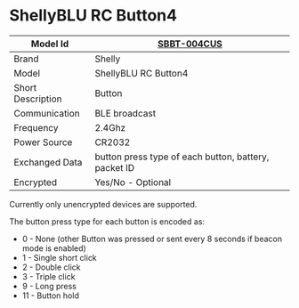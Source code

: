 # ShellyBLU RC Button4

|Model Id|[SBBT-004CUS](https://github.com/theengs/decoder/blob/development/src/devices/SBBT_004CUS_json.h)|
|-|-|
|Brand|Shelly|
|Model|ShellyBLU RC Button4|
|Short Description|Button|
|Communication|BLE broadcast|
|Frequency|2.4Ghz|
|Power Source|CR2032|
|Exchanged Data|button press type of each button, battery, packet ID|
|Encrypted|Yes/No - Optional|

Currently only unencrypted devices are supported.

The button press type for each button is encoded as:

* 0 - None (other Button was pressed or sent every 8 seconds if beacon mode is enabled)
* 1 - Single short click
* 2 - Double click
* 3 - Triple click
* 9 - Long press
* 11 - Button hold
